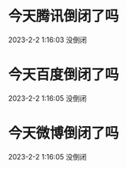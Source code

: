 # 今天腾讯倒闭了吗

2023-2-2 1:16:03 没倒闭

# 今天百度倒闭了吗

2023-2-2 1:16:05 没倒闭

# 今天微博倒闭了吗

2023-2-2 1:16:05 没倒闭

